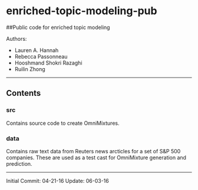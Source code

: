 enriched-topic-modeling-pub
===========================

##Public code for enriched topic modeling


Authors:
- Lauren A. Hannah
- Rebecca Passonneau
- Hooshmand Shokri Razaghi
- Ruilin Zhong

---------------------------------------

## Contents

### src

Contains source code to create OmniMixtures.

### data

Contains raw text data from Reuters news arcticles for a set of S&P 500 companies. These are used as a test cast for OmniMixture generation and prediction.

---------------------------------------

Initial Commit: 04-21-16
Update: 06-03-16
